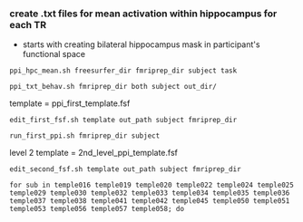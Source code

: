 ### create .txt files for mean activation within hippocampus for each TR
* starts with creating bilateral hippocampus mask in participant's functional space
```
ppi_hpc_mean.sh freesurfer_dir fmriprep_dir subject task
```

```
ppi_txt_behav.sh fmriprep_dir both subject out_dir/
```
template = ppi_first_template.fsf
``` 
edit_first_fsf.sh template out_path subject fmriprep_dir
```

```
run_first_ppi.sh fmriprep_dir subject
```

level 2 template = 2nd_level_ppi_template.fsf
```
edit_second_fsf.sh template out_path subject fmriprep_dir
```

```
for sub in temple016 temple019 temple020 temple022 temple024 temple025 temple029 temple030 temple032 temple033 temple034 temple035 temple036 temple037 temple038 temple041 temple042 temple045 temple050 temple051 temple053 temple056 temple057 temple058; do
```
